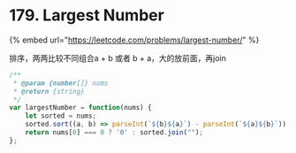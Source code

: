 # 179. Largest Number

{% embed url="https://leetcode.com/problems/largest-number/" %}

排序，两两比较不同组合a + b 或者 b + a，大的放前面，再join

```javascript
/**
 * @param {number[]} nums
 * @return {string}
 */
var largestNumber = function(nums) {
    let sorted = nums;
    sorted.sort((a, b) => parseInt(`${b}${a}`) - parseInt(`${a}${b}`));
    return nums[0] === 0 ? '0' : sorted.join("");
};
```

